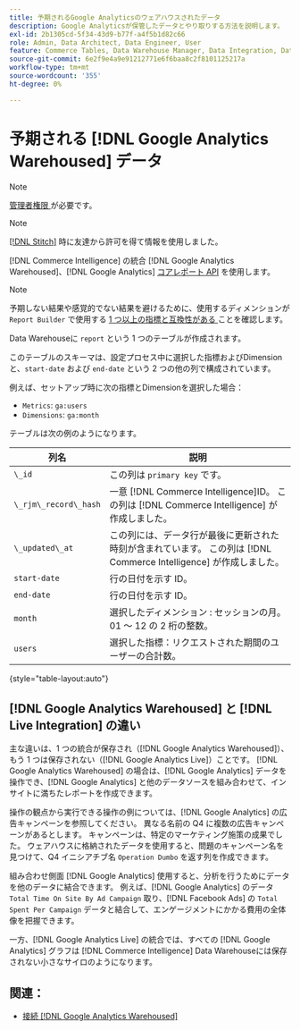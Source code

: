 ```yaml
---
title: 予期されるGoogle Analyticsのウェアハウスされたデータ
description: Google Analyticsが保管したデータとやり取りする方法を説明します。
exl-id: 2b1305cd-5f34-43d9-b77f-a4f5b1d82c66
role: Admin, Data Architect, Data Engineer, User
feature: Commerce Tables, Data Warehouse Manager, Data Integration, Data Import/Export
source-git-commit: 6e2f9e4a9e91212771e6f6baa8c2f8101125217a
workflow-type: tm+mt
source-wordcount: '355'
ht-degree: 0%

---
```


# 予期される [!DNL Google Analytics Warehoused] データ

>[!NOTE]
>
>[ 管理者権限 ](../../../administrator/user-management/user-management.md) が必要です。

>[!NOTE]
>
>[[!DNL Stitch]](https://www.stitchdata.com/docs/integrations/saas/google-analytics) 時に友達から許可を得て情報を使用しました。

[!DNL Commerce Intelligence] の統合 [!DNL Google Analytics Warehoused]、[!DNL Google Analytics] [ コアレポート API](https://developers.google.com/analytics/devguides/reporting/core/v3/) を使用します。

>[!NOTE]
>
>予期しない結果や感覚的でない結果を避けるために、使用するディメンションが `Report Builder` で使用する [1 つ以上の指標と互換性がある ](https://ga-dev-tools.google/dimensions-metrics-explorer/) ことを確認します。

Data Warehouseに `report` という 1 つのテーブルが作成されます。

このテーブルのスキーマは、設定プロセス中に選択した指標およびDimensionと、`start-date` および `end-date` という 2 つの他の列で構成されています。

例えば、セットアップ時に次の指標とDimensionを選択した場合：

* `Metrics`: `ga:users`
* `Dimensions`: `ga:month`

テーブルは次の例のようになります。

| **列名** | **説明** |
|-----|-----|
| `\_id` | この列は `primary key` です。 |
| `\_rjm\_record\_hash` | 一意 [!DNL Commerce Intelligence]ID。 この列は [!DNL Commerce Intelligence] が作成しました。 |
| `\_updated\_at` | この列には、データ行が最後に更新された時刻が含まれています。 この列は [!DNL Commerce Intelligence] が作成しました。 |
| `start-date` | 行の日付を示す ID。 |
| `end-date` | 行の日付を示す ID。 |
| `month` | 選択したディメンション : セッションの月。01 ～ 12 の 2 桁の整数。 |
| `users` | 選択した指標：リクエストされた期間のユーザーの合計数。 |

{style="table-layout:auto"}

## [!DNL Google Analytics Warehoused] と [!DNL Live Integration] の違い

主な違いは、1 つの統合が保存され（[!DNL Google Analytics Warehoused]）、もう 1 つは保存されない（[!DNL Google Analytics Live]）ことです。 [!DNL Google Analytics Warehoused] の場合は、[!DNL Google Analytics] データを操作でき、[!DNL Google Analytics] と他のデータソースを組み合わせて、インサイトに満ちたレポートを作成できます。

操作の観点から実行できる操作の例については、[!DNL Google Analytics] の広告キャンペーンを参照してください。 異なる名前の Q4 に複数の広告キャンペーンがあるとします。 キャンペーンは、特定のマーケティング施策の成果でした。 ウェアハウスに格納されたデータを使用すると、問題のキャンペーン名を見つけて、Q4 イニシアチブ名 `Operation Dumbo` を返す列を作成できます。

組み合わせ側面 [!DNL Google Analytics] 使用すると、分析を行うためにデータを他のデータに結合できます。 例えば、[!DNL Google Analytics] のデータ `Total Time On Site By Ad Campaign` 取り、[!DNL Facebook Ads] の `Total Spent Per Campaign` データと結合して、エンゲージメントにかかる費用の全体像を把握できます。

一方、[!DNL Google Analytics Live] の統合では、すべての [!DNL Google Analytics] グラフは [!DNL Commerce Intelligence] Data Warehouseには保存されない小さなサイロのようになります。

## 関連：

* [接続  [!DNL Google Analytics Warehoused]](../integrations/google-analytics-warehoused.md)
